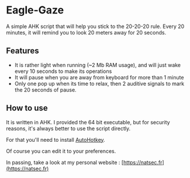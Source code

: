 # Eagle-Gaze
A simple AHK script that will help you stick to the 20-20-20 rule.
Every 20 minutes, it will remind you to look 20 meters away for 20 seconds.

## Features
- It is rather light when running (~2 Mb RAM usage), and will just wake every 10 seconds to make its operations
- It will pause when you are away from keyboard for more than 1 minute
- Only one pop up when its time to relax, then 2 auditive signals to mark the 20 seconds of pause.

## How to use
It is written in AHK. I provided the 64 bit executable, but for security reasons, it's always better to use the script directly.

For that you'll need to install [AutoHotkey](https://autohotkey.com).

Of course you can edit it to your preferences.


In passing, take a look at my personal website : [https://natsec.fr](https://natsec.fr)
